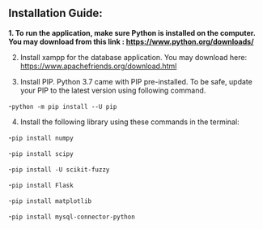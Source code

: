 ## Installation Guide:

<b>1. To run the application, make sure Python is installed on the computer. You may download from this link : https://www.python.org/downloads/ </b>

2. Install xampp for the database application. You may download here: https://www.apachefriends.org/download.html

3. Install PIP. Python 3.7 came with PIP pre-installed. To be safe, update your PIP to the latest version using following command.

-`python -m pip install --U pip`

4. Install the following library using these commands in the terminal:

-`pip install numpy`

-`pip install scipy`

-`pip install -U scikit-fuzzy`

-`pip install Flask`

-`pip install matplotlib`

-`pip install mysql-connector-python`

